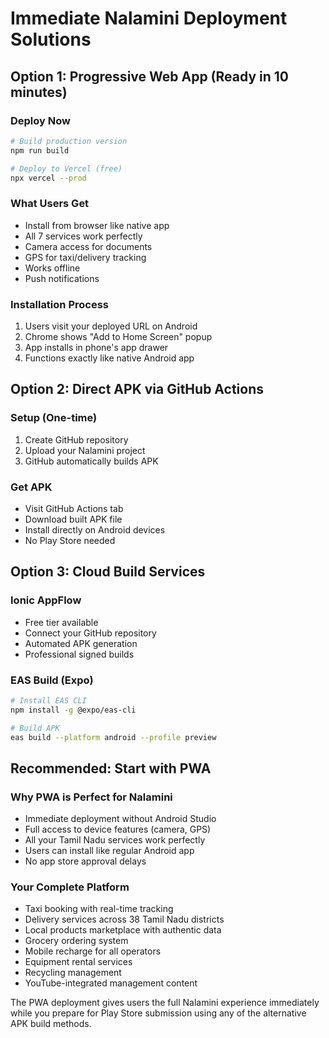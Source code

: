 # Immediate Nalamini Deployment Solutions

## Option 1: Progressive Web App (Ready in 10 minutes)

### Deploy Now
```bash
# Build production version
npm run build

# Deploy to Vercel (free)
npx vercel --prod
```

### What Users Get
- Install from browser like native app
- All 7 services work perfectly
- Camera access for documents
- GPS for taxi/delivery tracking
- Works offline
- Push notifications

### Installation Process
1. Users visit your deployed URL on Android
2. Chrome shows "Add to Home Screen" popup
3. App installs in phone's app drawer
4. Functions exactly like native Android app

## Option 2: Direct APK via GitHub Actions

### Setup (One-time)
1. Create GitHub repository
2. Upload your Nalamini project
3. GitHub automatically builds APK

### Get APK
- Visit GitHub Actions tab
- Download built APK file
- Install directly on Android devices
- No Play Store needed

## Option 3: Cloud Build Services

### Ionic AppFlow
- Free tier available
- Connect your GitHub repository
- Automated APK generation
- Professional signed builds

### EAS Build (Expo)
```bash
# Install EAS CLI
npm install -g @expo/eas-cli

# Build APK
eas build --platform android --profile preview
```

## Recommended: Start with PWA

### Why PWA is Perfect for Nalamini
- Immediate deployment without Android Studio
- Full access to device features (camera, GPS)
- All your Tamil Nadu services work perfectly
- Users can install like regular Android app
- No app store approval delays

### Your Complete Platform
- Taxi booking with real-time tracking
- Delivery services across 38 Tamil Nadu districts
- Local products marketplace with authentic data
- Grocery ordering system
- Mobile recharge for all operators
- Equipment rental services
- Recycling management
- YouTube-integrated management content

The PWA deployment gives users the full Nalamini experience immediately while you prepare for Play Store submission using any of the alternative APK build methods.